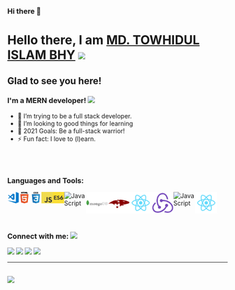 ### Hi there 👋

# Hello there, I am [MD. TOWHIDUL ISLAM BHY](https://www.linkedin.com/in/md-towhidul-islam-bhy-towhid-a6a814158/) <img src="https://raw.githubusercontent.com/MartinHeinz/MartinHeinz/master/wave.gif" width="30px">

## Glad to see you here!  




### I'm a MERN developer! <img src="https://media.giphy.com/media/L8K62iTDkzGX6/giphy.gif" width="50"></h2>

- 🌱 I’m trying to be a full stack developer.
- 👯 I’m looking to good things for learning
- 🥅 2021 Goals: Be a full-stack warrior!
- ⚡ Fun fact: I love to (l)earn.

<br>
<br>

### Languages and Tools:

<img align="left" alt="Visual Studio Code" width="26px" src="https://raw.githubusercontent.com/github/explore/80688e429a7d4ef2fca1e82350fe8e3517d3494d/topics/visual-studio-code/visual-studio-code.png" />
<img align="left" alt="HTML5" width="26px" src="https://raw.githubusercontent.com/github/explore/80688e429a7d4ef2fca1e82350fe8e3517d3494d/topics/html/html.png" />
<img align="left" alt="CSS3" width="26px" src="https://raw.githubusercontent.com/github/explore/80688e429a7d4ef2fca1e82350fe8e3517d3494d/topics/css/css.png" />
<img align="left" alt="JavaScript" width="26px" src="https://raw.githubusercontent.com/github/explore/80688e429a7d4ef2fca1e82350fe8e3517d3494d/topics/javascript/javascript.png" />
<img align="left" alt="JavaScript" width="26px" src="https://raw.githubusercontent.com/github/explore/80688e429a7d4ef2fca1e82350fe8e3517d3494d/topics/es6/es6.png" />
<img align="left" alt="JavaScript" width="50px" src="https://brandeps.com/logo-download/N/Node-JS-logo-vector-01.svg" />
<img align="left" alt="JavaScript" width="50px" src="https://raw.githubusercontent.com/github/explore/80688e429a7d4ef2fca1e82350fe8e3517d3494d/topics/mongodb/mongodb.png" />
<img align="left" alt="JavaScript" width="50px" src="https://raw.githubusercontent.com/github/explore/80688e429a7d4ef2fca1e82350fe8e3517d3494d/topics/mongoose/mongoose.png" />
<img align="left" alt="JavaScript" width="50px" src="https://raw.githubusercontent.com/github/explore/80688e429a7d4ef2fca1e82350fe8e3517d3494d/topics/react/react.png" />
<img align="left" alt="JavaScript" width="50px" src="https://raw.githubusercontent.com/github/explore/80688e429a7d4ef2fca1e82350fe8e3517d3494d/topics/redux/redux.png" />
<img align="left" alt="JavaScript" width="50px" src="https://raw.githubusercontent.com/github/explore/80688e429a7d4ef2fca1e82350fe8e3517d3494d/topics/next/next.png" />
<img align="left" alt="JavaScript" width="50px" src="https://raw.githubusercontent.com/github/explore/80688e429a7d4ef2fca1e82350fe8e3517d3494d/topics/react-native/react-native.png" />

<br>
<br>
<br>
<br>

### Connect with me: <img src="https://media.giphy.com/media/KpOqvmCFdNMhF0pQb7/giphy.gif" width="50"> 


[<img src="https://img.icons8.com/color/48/000000/linkedin-circled--v3.png"/>](https://www.linkedin.com/in/md-towhidul-islam-bhy-towhid-a6a814158/)
[<img src="https://img.icons8.com/color/48/000000/stackoverflow.png"/>](https://stackoverflow.com/users/10709285/last-saint)
[<img src="https://img.icons8.com/fluent/48/000000/gmail--v2.png"/>](mailto:itowhidul876@gmail.com)
[<img src="https://img.icons8.com/color/48/000000/github--v1.png"/>](https://github.com/lastsaintcrucified)


---

<br>



<img width="48%" src="https://github-readme-streak-stats.herokuapp.com/?user=yeeakub&theme=tokyonight" />


